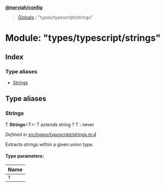 **[@norviah/config](../README.md)**

> [Globals](../globals.md) / "types/typescript/strings"

# Module: "types/typescript/strings"

## Index

### Type aliases

* [Strings](_types_typescript_strings_.md#strings)

## Type aliases

### Strings

Ƭ  **Strings**\<T>: T *extends* string ? T : never

*Defined in [src/types/typescript/strings.ts:4](https://github.com/Norviah/config/blob/d9b32fc/src/types/typescript/strings.ts#L4)*

Extracts strings within a given union type.

#### Type parameters:

Name |
------ |
`T` |
